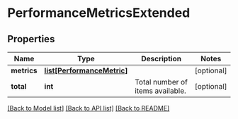 # PerformanceMetricsExtended

## Properties
Name | Type | Description | Notes
------------ | ------------- | ------------- | -------------
**metrics** | [**list[PerformanceMetric]**](PerformanceMetric.md) |  | [optional] 
**total** | **int** | Total number of items available. | [optional] 

[[Back to Model list]](../README.md#documentation-for-models) [[Back to API list]](../README.md#documentation-for-api-endpoints) [[Back to README]](../README.md)


